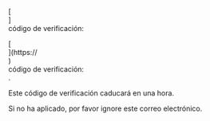 [<br host>]<br action>código de verificación:<br code>

[<br host>](https://<br host>)<br action>código de verificación:<br code>.

Este código de verificación caducará en una hora.

Si no ha aplicado, por favor ignore este correo electrónico.